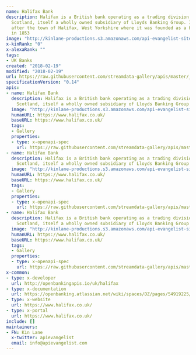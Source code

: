 ```yaml
---
name: Halifax Bank
description: Halifax is a British bank operating as a trading division of Bank of
  Scotland, itself a wholly owned subsidiary of Lloyds Banking Group. It is named
  after the town of Halifax, West Yorkshire where it was founded as a building society
  in 1853
image: "http://kinlane-productions.s3.amazonaws.com/api-evangelist-site/company/logos/Halifax_Logo.png"
x-kinRank: "0"
x-alexaRank: ""
tags:
- UK Banks
created: "2018-02-19"
modified: "2018-02-19"
url: https://raw.githubusercontent.com/streamdata-gallery/apis/master/_uk_banks/halifax-bank/apis.yaml
specificationVersion: "0.14"
apis:
- name: Halifax Bank
  description: Halifax is a British bank operating as a trading division of Bank of
    Scotland, itself a wholly owned subsidiary of Lloyds Banking Group
  image: "http://kinlane-productions.s3.amazonaws.com/api-evangelist-site/company/logos/Halifax_Logo.png"
  humanURL: https://www.halifax.co.uk/
  baseURL: https://www.halifax.co.uk/
  tags:
  - Gallery
  properties:
  - type: x-openapi-spec
    url: https://raw.githubusercontent.com/streamdata-gallery/apis/master/_uk_banks/halifax-bank/atms-get.md
- name: Halifax Bank
  description: Halifax is a British bank operating as a trading division of Bank of
    Scotland, itself a wholly owned subsidiary of Lloyds Banking Group
  image: "http://kinlane-productions.s3.amazonaws.com/api-evangelist-site/company/logos/Halifax_Logo.png"
  humanURL: https://www.halifax.co.uk/
  baseURL: https://www.halifax.co.uk/
  tags:
  - Gallery
  properties:
  - type: x-openapi-spec
    url: https://raw.githubusercontent.com/streamdata-gallery/apis/master/_uk_banks/halifax-bank/branches-get.md
- name: Halifax Bank
  description: Halifax is a British bank operating as a trading division of Bank of
    Scotland, itself a wholly owned subsidiary of Lloyds Banking Group
  image: "http://kinlane-productions.s3.amazonaws.com/api-evangelist-site/company/logos/Halifax_Logo.png"
  humanURL: https://www.halifax.co.uk/
  baseURL: https://www.halifax.co.uk/
  tags:
  - Gallery
  properties:
  - type: x-openapi-spec
    url: https://raw.githubusercontent.com/streamdata-gallery/apis/master/_uk_banks/halifax-bank/personal-current-accounts-get.md
x-common:
- type: x-developer
  url: http://openbankingapis.io/uk/halifax
- type: x-documentation
  url: https://openbanking.atlassian.net/wiki/spaces/DZ/pages/54919225/Open+Data+API+Dashboard#
- type: x-website
  url: https://www.halifax.co.uk/
- type: x-portal
  url: https://www.halifax.co.uk/
include: []
maintainers:
- FN: Kin Lane
  x-twitter: apievangelist
  email: info@apievangelist.com
---
```

